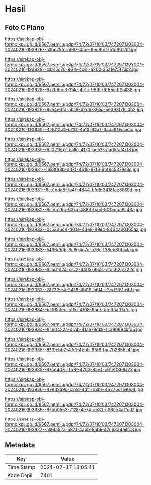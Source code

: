 # Hasil

## Foto C Plano

https://sirekap-obj-formc.kpu.go.id/9567/pemilu/pdpr/74/72/07/10/03/7472071003004-20240216-193926--a3bc75fc-a087-4fae-8ec9-df751d8017bf.jpg

https://sirekap-obj-formc.kpu.go.id/9567/pemilu/pdpr/74/72/07/10/03/7472071003004-20240216-193928--c8a15c76-961e-4c81-a200-35a1e75f7dc2.jpg

https://sirekap-obj-formc.kpu.go.id/9567/pemilu/pdpr/74/72/07/10/03/7472071003004-20240216-193928--9a2b6ee3-114e-4c1c-9860-6f55cdf2a838.jpg

https://sirekap-obj-formc.kpu.go.id/9567/pemilu/pdpr/74/72/07/10/03/7472071003004-20240216-193929--96e4e6fd-abd9-42d6-865d-5ed93f78c0b2.jpg

https://sirekap-obj-formc.kpu.go.id/9567/pemilu/pdpr/74/72/07/10/03/7472071003004-20240216-193930--46fd10b3-b792-4a13-83a9-3ada819dce5d.jpg

https://sirekap-obj-formc.kpu.go.id/9567/pemilu/pdpr/74/72/07/10/03/7472071003004-20240216-193930--8d0215b2-ba9c-4170-be52-51ad5faf4cf8.jpg

https://sirekap-obj-formc.kpu.go.id/9567/pemilu/pdpr/74/72/07/10/03/7472071003004-20240216-193931--1658f83b-dd74-4618-97f6-6bf6c5378e3c.jpg

https://sirekap-obj-formc.kpu.go.id/9567/pemilu/pdpr/74/72/07/10/03/7472071003004-20240216-193931--8ee1bda8-7a47-4844-bfd5-3418fae8869d.jpg

https://sirekap-obj-formc.kpu.go.id/9567/pemilu/pdpr/74/72/07/10/03/7472071003004-20240216-193932--8cfdb29c-634a-4883-ba5f-8015dba8d43a.jpg

https://sirekap-obj-formc.kpu.go.id/9567/pemilu/pdpr/74/72/07/10/03/7472071003004-20240216-193932--0c53d6c4-400e-43e8-89d4-8464a30365aa.jpg

https://sirekap-obj-formc.kpu.go.id/9567/pemilu/pdpr/74/72/07/10/03/7472071003004-20240216-193933--5436c1db-3af5-4c7e-a76e-f38eb80faafe.jpg

https://sirekap-obj-formc.kpu.go.id/9567/pemilu/pdpr/74/72/07/10/03/7472071003004-20240216-193933--6bbd1d24-cc72-4403-964c-cfdc62a1822c.jpg

https://sirekap-obj-formc.kpu.go.id/9567/pemilu/pdpr/74/72/07/10/03/7472071003004-20240216-193933--2873f5e4-3458-4b06-b6f4-c3ed7f81a5bf.jpg

https://sirekap-obj-formc.kpu.go.id/9567/pemilu/pdpr/74/72/07/10/03/7472071003004-20240216-193934--b9f953ed-bf9d-4108-95c8-bfeffaaf9a7c.jpg

https://sirekap-obj-formc.kpu.go.id/9567/pemilu/pdpr/74/72/07/10/03/7472071003004-20240216-193934--8d60422a-dcab-41a6-9db9-1ca90884bfd5.jpg

https://sirekap-obj-formc.kpu.go.id/9567/pemilu/pdpr/74/72/07/10/03/7472071003004-20240216-193935--82f9cbb7-47e1-4bbb-95f8-fbc7b2656e4f.jpg

https://sirekap-obj-formc.kpu.go.id/9567/pemilu/pdpr/74/72/07/10/03/7472071003004-20240216-193935--93ce4d7c-fb79-4703-85e4-c61eff869a23.jpg

https://sirekap-obj-formc.kpu.go.id/9567/pemilu/pdpr/74/72/07/10/03/7472071003004-20240216-193936--49932a9d-c23d-4df1-b8be-46275d1be0d4.jpg

https://sirekap-obj-formc.kpu.go.id/9567/pemilu/pdpr/74/72/07/10/03/7472071003004-20240216-193936--96bb0553-7128-4e74-ab80-c98ce4af7cd2.jpg

https://sirekap-obj-formc.kpu.go.id/9567/pemilu/pdpr/74/72/07/10/03/7472071003004-20240216-193927--a89fa52a-587d-4abb-8abb-47c6834edfc3.jpg


## Metadata

| Key        | Value               |
| ---------- | ------------------- |
| Time Stamp | 2024-02-17 13:05:41 |
| Kode Dapil | 7401                |



